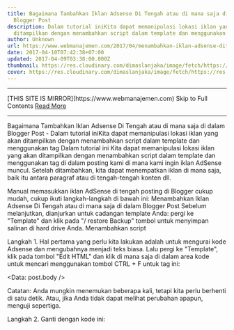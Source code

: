 ```yaml
---
title: Bagaimana Tambahkan Iklan Adsense Di Tengah atau di mana saja di dalam
  Blogger Post
description: Dalam tutorial iniKita dapat memanipulasi lokasi iklan yang akan
  ditampilkan dengan menambahkan script dalam template dan menggunakan tag
author: Unknown
url: https://www.webmanajemen.com/2017/04/menambahkan-iklan-adsense-ditengah-post.html
date: 2017-04-10T07:42:38+07:00
updated: 2017-04-09T03:38:00.000Z
thumbnail: https://res.cloudinary.com/dimaslanjaka/image/fetch/https://res.cloudinary.com/practicaldev/image/fetch/4.bp.blogspot.com/-Z4TdEbpcxn0/UthBZXiyPYI/AAAAAAAAF40/nwthnaxPQuw/s1600/insert-adsense-into-blogger-post.png?zoom=1.5&ssl=1
cover: https://res.cloudinary.com/dimaslanjaka/image/fetch/https://res.cloudinary.com/practicaldev/image/fetch/4.bp.blogspot.com/-Z4TdEbpcxn0/UthBZXiyPYI/AAAAAAAAF40/nwthnaxPQuw/s1600/insert-adsense-into-blogger-post.png?zoom=1.5&ssl=1
---
```


<hr/> [THIS SITE IS MIRROR](https://www.webmanajemen.com) Skip to Full Contents <a href="https://www.webmanajemen.com/2017/04/menambahkan-iklan-adsense-ditengah-post.html" rel="follow" class="button" id="read-more">Read More</a> <hr/> Bagaimana Tambahkan Iklan Adsense Di Tengah atau di mana saja di dalam Blogger Post - Dalam tutorial iniKita dapat memanipulasi lokasi iklan yang akan ditampilkan dengan menambahkan script dalam template dan menggunakan tag Dalam tutorial ini Kita dapat memanipulasi lokasi iklan yang akan ditampilkan dengan menambahkan script dalam template dan menggunakan tag di dalam posting kami di mana kami ingin iklan AdSense muncul. Setelah ditambahkan, kita dapat menempatkan iklan di mana saja, baik itu antara paragraf atau di tengah-tengah konten dll.


Manual memasukkan iklan AdSense di tengah posting di Blogger cukup mudah, cukup ikuti langkah-langkah di bawah ini:
Menambahkan Iklan Adsense Di Tengah atau di mana saja di dalam Blogger Post
Sebelum melanjutkan, dianjurkan untuk cadangan template Anda: pergi ke "Template" dan klik pada "/ restore Backup" tombol untuk menyimpan salinan di hard drive Anda.
Menambahkan script

Langkah 1. Hal pertama yang perlu kita lakukan adalah untuk mengurai kode Adsense dan mengubahnya menjadi teks biasa. Lalu pergi ke "Template", klik pada tombol "Edit HTML" dan klik di mana saja di dalam area kode untuk mencari menggunakan tombol CTRL + F untuk tag ini:

<Data: post.body />

Catatan: Anda mungkin menemukan beberapa kali, tetapi kita perlu berhenti di satu detik. Atau, jika Anda tidak dapat melihat perubahan apapun, menguji sepertiga.


Langkah 2. Ganti dengan kode ini:

<Div expr: id = ' "adsmiddle1" + Data: post.id'> </ div> <B: if 'data: blog.pageType == "item"' = cond> <B: if 'Data: blog.pageType = & quot; static_page & quot;' = cond> <Div style = "clear: both; margin: 10px 0"> <! - Tambahkan sini kode iklan Anda -> </ Div> </ B: if> </ B: if> <Div expr: id = ' "adsmiddle2" + Data: post.id'> <Data: post.body /> </ Div> <Script type = "text / javascript"> var obj0 = document.getElementById ( "adsmiddle1 <data: post.id/>"); var obj1 = document.getElementById ( "adsmiddle2 <data: post.id/>"); var s = obj1.innerHTML; var r = s.search (! / \ x3C - adsense - \ x3e / IgM); if (r> 0) {obj0.innerHTML = s.substr (0, r); obj1.innerHTML = s.substr (r + 16);} </ Script>

 Langkah 3. Tambahkan kode Adsense dikonversi pada di mana Anda melihat <! - Tambahkan sini kode iklan -> penjelasan, kemudian simpan perubahan dengan mengklik tombol "Simpan template".
Catatan: Untuk berpusat iklan, tambahkan <center> </ center> tag sebelum dan setelah kode AdSense, seperti ini:
<Div style = "clear: both; margin: 10px 0"> <center> <! - Tambahkan sini kode iklan Anda -> </ center> </ Div>

Menambahkan penjelasan AdSense untuk menampilkan iklan
Langkah 4. Ketika Anda membuat New Post, menambahkan penjelasan ini dalam "HTML" untuk mana Anda ingin iklan Google AdSense muncul:
<! - adsense ->
Sebagai contoh:
Ini adalah teks demo. Ini adalah teks demo. Ini adalah teks demo.Ini adalah teks demo. Ini adalah teks demo. Ini adalah teks demo.Ini adalah teks demo. Ini adalah teks demo. Ini adalah teks demo.Ini adalah demo teks. <br /> <br /> <! - adsense -> Ini adalah teks demo. Ini adalah teks demo. Ini adalah teks demo. Ini adalah teks demo. Ini adalah teks demo.Ini adalah teks demo. Ini adalah teks demo. Ini adalah teks demo.Ini adalah teks demo. Ini adalah teks demo.




penjelasan AdSense di tengah-tengah isi posting

Perlu diketahui bahwa jika Anda tidak menambahkan penjelasan ini untuk menentukan di mana untuk menampilkan iklan, maka akan muncul di bawah judul secara default.
Jadi ini adalah bagaimana kita dapat menambahkan iklan AdSense di tengah atau di mana saja di dalam posting Blogger kami. Jangan khawatir tentang melanggar Syarat Layanan Google karena menerapkan metode ini tidak akan mengubah struktur iklan. <hr/> [THIS SITE IS MIRROR](https://www.webmanajemen.com) Skip to Full Contents <a href="https://www.webmanajemen.com/2017/04/menambahkan-iklan-adsense-ditengah-post.html" rel="follow" class="button" id="read-more">Read More</a> <hr/>